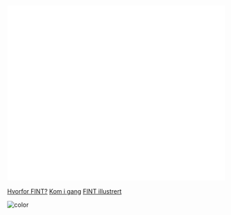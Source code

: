 <!-- _coverpage.md -->

<img class="cover-cartoon" src="/_media/fint-cartoon-cover.png" data-origin="_media/fint-cartoon-cover.png" alt="ill1">

[Hvorfor FINT?](home.md)
[Kom i gang](getting-started.md)
[FINT illustrert](cartoon.md)

![color](#cf202e)